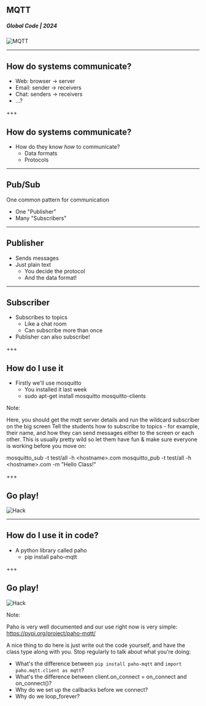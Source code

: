 ## MQTT
##### Global Code | 2024
![MQTT](/assets/img/mqtt.png)

---

## How do systems communicate?
* Web: browser -> server
* Email: sender -> receivers
* Chat: senders -> receivers
* ...?

+++

## How do systems communicate?
* How do they know *how* to communicate?
  * Data formats
  * Protocols

---

## Pub/Sub
One common pattern for communication
* One "Publisher"
* Many "Subscribers"

---

## Publisher
* Sends messages
* Just plain text
  * You decide the protocol
  * And the data format!

---

## Subscriber
* Subscribes to topics
  * Like a chat room
  * Can subscribe more than once
* Publisher can also subscribe!

+++

## How do I use it
* Firstly we'll use mosquitto
  * You installed it last week
  * sudo apt-get install mosquitto mosquitto-clients

Note:

Here, you should get the mqtt server details and run the wildcard subscriber on the big screen
Tell the students how to subscribe to topics - for example, their name, and how they can send messages either to the screen or each other. This is usually pretty wild so let them have fun & make sure everyone is working before you move on:

mosquitto_sub -t test/all -h \<hostname\>.com
mosquitto_pub -t test/all -h \<hostname\>.com -m "Hello Class!"

+++
## Go play!
![Hack](/assets/img/hack-600.png)

---

## How do I use it in code?
* A python library called paho
  * pip install paho-mqtt

+++
## Go play!
![Hack](/assets/img/hack-600.png)

Note:

Paho is very well documented and our use right now is very simple:
https://pypi.org/project/paho-mqtt/

A nice thing to do here is just write out the code yourself, and have the class type along with you. Stop regularly to talk about what you're doing:
 * What's the difference between `pip install paho-mqtt` and `import paho.mqtt.client as mqtt`?
 * What's the difference between client.on_connect = on_connect and on_connect()?
 * Why do we set up the callbacks before we connect?
 * Why do we loop_forever?

